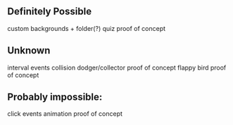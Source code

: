 ## Definitely Possible
custom backgrounds + folder(?)
quiz proof of concept


## Unknown
interval events
collision
dodger/collector proof of concept
flappy bird proof of concept


## Probably impossible:
click events
animation proof of concept
